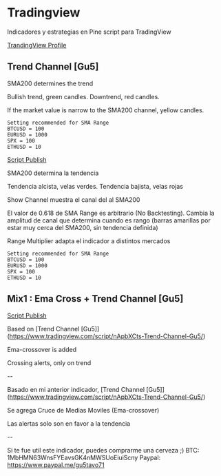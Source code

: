 # Tradingview
Indicadores y estrategias en Pine script para TradingView

[TrandingView Profile](https://www.tradingview.com/u/gu5tavo71/#published-scripts)

## Trend Channel [Gu5]

SMA200 determines the trend

Bullish trend, green candles. Downtrend, red candles.

If the market value is narrow to the SMA200 channel, yellow candles.
```
Setting recommended for SMA Range
BTCUSD = 100
EURUSD = 1000
SPX = 100
ETHUSD = 10
```
[Script Publish](https://www.tradingview.com/script/nApbXCts-Trend-Channel-Gu5/)


SMA200 determina la tendencia

Tendencia alcista, velas verdes. Tendencia bajista, velas rojas

Show Channel muestra el canal del al SMA200

El valor de 0.618 de SMA Range es arbitrario (No Backtesting). Cambia la amplitud de canal que determina cuando es rango (barras amarillas por estar muy cerca del SMA200, sin tendencia definida)

Range Multiplier adapta el indicador a distintos mercados 
```
Setting recommended for SMA Range
BTCUSD = 100
EURUSD = 1000
SPX = 100
ETHUSD = 10
```

## Mix1 : Ema Cross + Trend Channel [Gu5]

[Script Publish](https://www.tradingview.com/script/YflOVb17-Mix1-Ema-Cross-Trend-Channel-Gu5/)

Based on [Trend Channel [Gu5]] (https://www.tradingview.com/script/nApbXCts-Trend-Channel-Gu5/)

Ema-crossover is added

Crossing alerts, only on trend

--

Basado en mi anterior indicador,  [Trend Channel [Gu5]] (https://www.tradingview.com/script/nApbXCts-Trend-Channel-Gu5/)

Se agrega Cruce de Medias Moviles (Ema-crossover)

Las alertas solo son en favor a la tendencia





--

Si te fue util este indicador, puedes comprarme una cerveza ;)
BTC: 1MbHMN63WnsFYEavsGK4nMWSUoEiuiScny
Paypal: https://www.paypal.me/gu5tavo71
